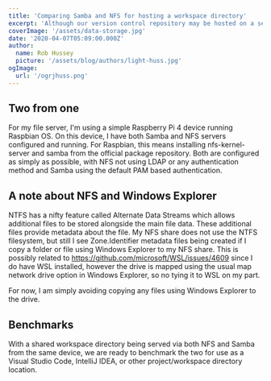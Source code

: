 ```yaml
---
title: 'Comparing Samba and NFS for hosting a workspace directory'
excerpt: 'Although our version control repository may be hosted on a service such as GitHub or GitLab, it can help to have our entire workspace directory hosted on Samba or NFS. This allows us to mount the directory to a drive in our Windows workstations and mount it to a path in those running Linux.'
coverImage: '/assets/data-storage.jpg'
date: '2020-04-07T05:09:00.000Z'
author:
  name: Rob Hussey
  picture: '/assets/blog/authors/light-huss.jpg'
ogImage:
  url: '/ogrjhuss.png'
---
```


## Two from one

For my file server, I'm using a simple Raspberry Pi 4 device running Raspbian OS. On this device, I have both Samba and NFS servers configured and running. For Raspbian, this means installing nfs-kernel-server and samba from the official package repository. Both are configured as simply as possible, with NFS not using LDAP or any authentication method and Samba using the default PAM based authentication.

## A note about NFS and Windows Explorer

NTFS has a nifty feature called Alternate Data Streams which allows additional files to be stored alongside the main file data. These additional files provide metadata about the file. My NFS share does not use the NTFS filesystem, but still I see Zone.Identifier metadata files being created if I copy a folder or file using Windows Explorer to my NFS share. This is possibly related to https://github.com/microsoft/WSL/issues/4609 since I do have WSL installed, however the drive is mapped using the usual map network drive option in Windows Explorer, so no tying it to WSL on my part.

For now, I am simply avoiding copying any files using Windows Explorer to the drive.

## Benchmarks

With a shared workspace directory being served via both NFS and Samba from the same device, we are ready to benchmark the two for use as a Visual Studio Code, IntelliJ IDEA, or other project/workspace directory location.